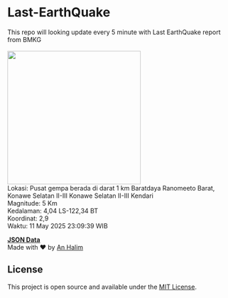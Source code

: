 # Last-EarthQuake
This repo will looking update every 5 minute with Last EarthQuake report from BMKG
<br>
<br>
<img src="undefined" width="300"/>
<br>
Lokasi: Pusat gempa berada di darat 1 km Baratdaya Ranomeeto Barat, Konawe Selatan  II-III Konawe Selatan II-III Kendari <br>
Magnitude: 5 Km <br>
Kedalaman: 4,04 LS-122,34 BT <br>
Koordinat: 2,9 <br>
Waktu: 11 May 2025 23:09:39 WIB <br>

<a href="./data/data.json">**JSON Data**</a>
<br>
Made with ❤️ by <a href="https://github.com/an-halim">An Halim</a>
## License

This project is open source and available under the [MIT License](LICENSE).
